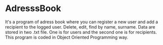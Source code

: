 # AdresssBook
It's a program of adress book where you can register a new user and add a recipient to the logged user. Delete, edit, find by name, surname. 
Data are stored in two .txt file.
One is for users and the second one is for recipients.
This program is coded in Object Oriented Programming way.
